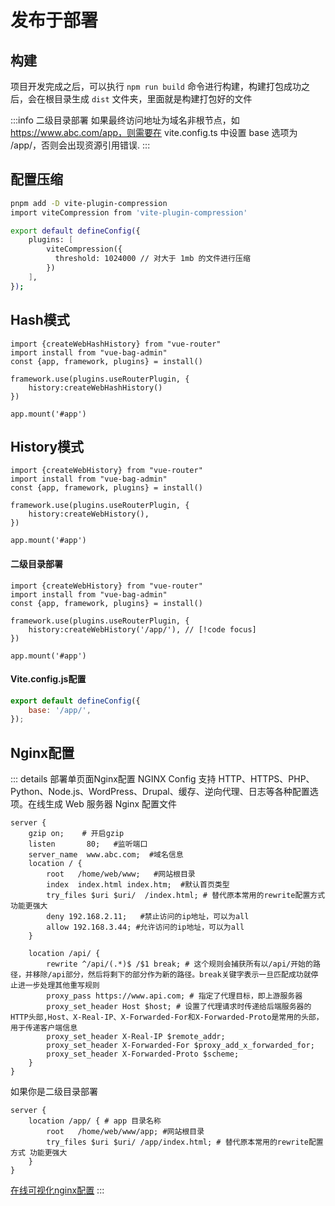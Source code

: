 # 发布于部署

## 构建

项目开发完成之后，可以执行 `npm run build` 命令进行构建，构建打包成功之后，会在根目录生成 `dist` 文件夹，里面就是构建打包好的文件

:::info 二级目录部署
如果最终访问地址为域名非根节点，如 https://www.abc.com/app，则需要在 vite.config.ts 中设置 base 选项为
/app/，否则会出现资源引用错误.
:::

## 配置压缩
```bash
pnpm add -D vite-plugin-compression
import viteCompression from 'vite-plugin-compression'

export default defineConfig({
    plugins: [
        viteCompression({
          threshold: 1024000 // 对大于 1mb 的文件进行压缩
        })
    ],
});

```

## Hash模式

```js{5}
import {createWebHashHistory} from "vue-router"
import install from "vue-bag-admin"
const {app, framework, plugins} = install()

framework.use(plugins.useRouterPlugin, {
    history:createWebHashHistory()
})

app.mount('#app')
```

## History模式

```js{5}
import {createWebHistory} from "vue-router"
import install from "vue-bag-admin"
const {app, framework, plugins} = install()

framework.use(plugins.useRouterPlugin, {
    history:createWebHistory(),
})

app.mount('#app')
```

#### 二级目录部署

```js{5}
import {createWebHistory} from "vue-router"
import install from "vue-bag-admin"
const {app, framework, plugins} = install()

framework.use(plugins.useRouterPlugin, {
    history:createWebHistory('/app/'), // [!code focus]
})

app.mount('#app')
```

#### Vite.config.js配置

```js
export default defineConfig({
    base: '/app/',
});
```

## Nginx配置

::: details 部署单页面Nginx配置
NGINX Config 支持 HTTP、HTTPS、PHP、Python、Node.js、WordPress、Drupal、缓存、逆向代理、日志等各种配置选项。在线生成 Web 服务器
Nginx 配置文件

```nginx configuration
server {
    gzip on;    # 开启gzip
    listen       80;   #监听端口
    server_name  www.abc.com;  #域名信息
    location / {
        root   /home/web/www;   #网站根目录
        index  index.html index.htm;  #默认首页类型
        try_files $uri $uri/  /index.html; # 替代原本常用的rewrite配置方式 功能更强大
        deny 192.168.2.11;   #禁止访问的ip地址，可以为all
        allow 192.168.3.44; #允许访问的ip地址，可以为all
    }
    
    location /api/ {
        rewrite ^/api/(.*)$ /$1 break; # 这个规则会捕获所有以/api/开始的路径，并移除/api部分，然后将剩下的部分作为新的路径。break关键字表示一旦匹配成功就停止进一步处理其他重写规则
        proxy_pass https://www.api.com; # 指定了代理目标，即上游服务器
        proxy_set_header Host $host; # 设置了代理请求时传递给后端服务器的HTTP头部,Host、X-Real-IP、X-Forwarded-For和X-Forwarded-Proto是常用的头部，用于传递客户端信息
        proxy_set_header X-Real-IP $remote_addr;
        proxy_set_header X-Forwarded-For $proxy_add_x_forwarded_for; 
        proxy_set_header X-Forwarded-Proto $scheme;
    }
}
```

如果你是二级目录部署

```nginx configuration
server {
    location /app/ { # app 目录名称
        root   /home/web/www/app; #网站根目录
        try_files $uri $uri/ /app/index.html; # 替代原本常用的rewrite配置方式 功能更强大
    }
}
```

[在线可视化nginx配置](https://www.digitalocean.com/community/tools/nginx?domains.0.routing.index=index.html&domains.0.routing.fallbackHtml=true&global.app.lang=zhCN)
:::
